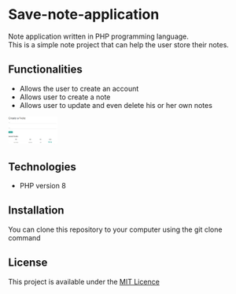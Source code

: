 # Save-note-application
Note application written in PHP programming language.      
This is a simple note project that can help the user store their notes.

## Functionalities
* Allows the user to create an account
* Allows user to create a note
* Allows user to update and even delete his or her own notes

<img src="img/notepage.png" alt="notepage" style="width: 100px;">

## Technologies
* PHP version 8

## Installation
You can clone this repository to your computer using the git clone command

## License
This project is available under the [MIT Licence](LICENCE)
